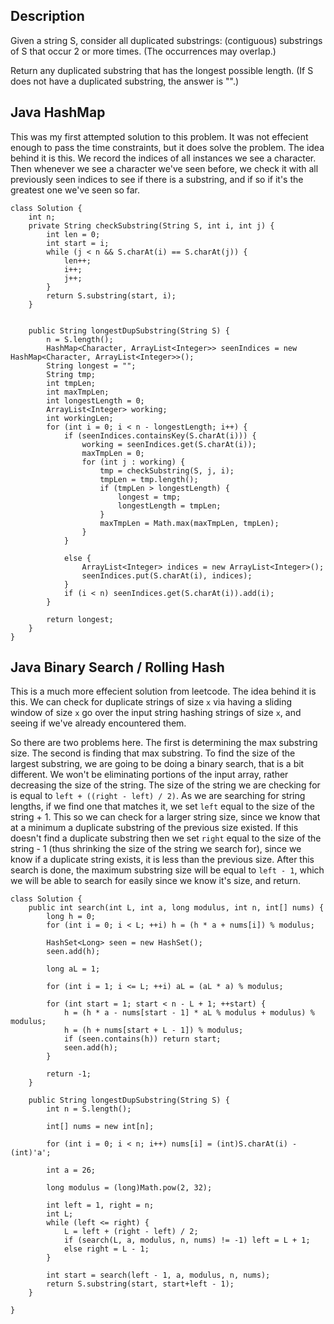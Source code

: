 ## Description

Given a string S, consider all duplicated substrings: (contiguous) substrings of S that occur 2 or more times.  (The occurrences may overlap.)

Return any duplicated substring that has the longest possible length.  (If S does not have a duplicated substring, the answer is "".)

## Java HashMap

This was my first attempted solution to this problem. It was not effecient enough to pass the time constraints, but it does solve the problem. The idea behind it is this. We record the indices of all instances we see a character. Then whenever we see a character we've seen before, we check it with all previously seen indices to see if there is a substring, and if so if it's the greatest one we've seen so far.

```
class Solution {
    int n;
    private String checkSubstring(String S, int i, int j) {
        int len = 0;
        int start = i;
        while (j < n && S.charAt(i) == S.charAt(j)) {
            len++;
            i++;
            j++;
        }
        return S.substring(start, i);
    }
    
    
    public String longestDupSubstring(String S) {
        n = S.length();
        HashMap<Character, ArrayList<Integer>> seenIndices = new HashMap<Character, ArrayList<Integer>>();
        String longest = "";
        String tmp;
        int tmpLen;
        int maxTmpLen;
        int longestLength = 0;
        ArrayList<Integer> working;
        int workingLen;
        for (int i = 0; i < n - longestLength; i++) {
            if (seenIndices.containsKey(S.charAt(i))) {
                working = seenIndices.get(S.charAt(i));
                maxTmpLen = 0;
                for (int j : working) {
                    tmp = checkSubstring(S, j, i);
                    tmpLen = tmp.length();
                    if (tmpLen > longestLength) {
                        longest = tmp;
                        longestLength = tmpLen;
                    }
                    maxTmpLen = Math.max(maxTmpLen, tmpLen);
                }
            }
            
            else {
                ArrayList<Integer> indices = new ArrayList<Integer>();
                seenIndices.put(S.charAt(i), indices);
            }
            if (i < n) seenIndices.get(S.charAt(i)).add(i);
        }
        
        return longest;
    }
}
```

## Java Binary Search / Rolling Hash

This is a much more effecient solution from leetcode. The idea behind it is this. We can check for duplicate strings of size `x` via having a sliding window of size `x` go over the input string hashing strings of size `x`, and seeing if we've already encountered them. 

So there are two problems here. The first is determining the max substring size. The second is finding that max substring. To find the size of the largest substring, we are going to be doing a binary search, that is a bit different. We won't be eliminating portions of the input array, rather decreasing the size of the string. The size of the string we are checking for is equal to `left + ((right - left) / 2)`. As we are searching for string lengths, if we find one that matches it, we set `left` equal to the size of the string + 1. This so we can check for a larger string size, since we know that at a minimum a duplicate substring of the previous size existed. If this doesn't find a duplicate substring then we set `right` equal to the size of the string - 1 (thus shrinking the size of the string we search for), since we know if a duplicate string exists, it is less than the previous size. After this search is done, the maximum substring size will be equal to `left - 1`, which we will be able to search for easily since we know it's size, and return.

```
class Solution {
    public int search(int L, int a, long modulus, int n, int[] nums) {
        long h = 0;
        for (int i = 0; i < L; ++i) h = (h * a + nums[i]) % modulus;
        
        HashSet<Long> seen = new HashSet();
        seen.add(h);
        
        long aL = 1;
        
        for (int i = 1; i <= L; ++i) aL = (aL * a) % modulus;
        
        for (int start = 1; start < n - L + 1; ++start) {
            h = (h * a - nums[start - 1] * aL % modulus + modulus) % modulus;
            h = (h + nums[start + L - 1]) % modulus;
            if (seen.contains(h)) return start;
            seen.add(h);
        }
        
        return -1;
    }
    
    public String longestDupSubstring(String S) {
        int n = S.length();
        
        int[] nums = new int[n];
        
        for (int i = 0; i < n; i++) nums[i] = (int)S.charAt(i) - (int)'a';
        
        int a = 26;
        
        long modulus = (long)Math.pow(2, 32);
        
        int left = 1, right = n;
        int L;
        while (left <= right) {
            L = left + (right - left) / 2;
            if (search(L, a, modulus, n, nums) != -1) left = L + 1;
            else right = L - 1;
        }
        
        int start = search(left - 1, a, modulus, n, nums);
        return S.substring(start, start+left - 1);
    }
    
}
```
